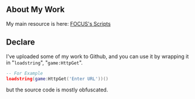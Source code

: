 ## About My Work
My main resource is here: [FOCUS's Scripts](https://github.com/Focuslol666/RbxScripts/tree/main/DOORS/MyScript)
## Declare
I've uploaded some of my work to Github, and you can use it by wrapping it in "```loadstring```", "`game:HttpGet`".

```lua
-- For Example
loadstring(game:HttpGet('Enter URL'))()
```

but the source code is mostly obfuscated.
